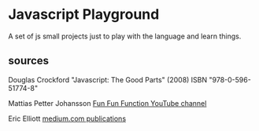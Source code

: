 # Javascript Playground

A set of js small projects just to play with the language and learn things.

## sources

Douglas Crockford "Javascript: The Good Parts" (2008) ISBN "978-0-596-51774-8"

Mattias Petter Johansson [Fun Fun Function YouTube channel](https://www.youtube.com/channel/UCO1cgjhGzsSYb1rsB4bFe4Q)

Eric Elliott [medium.com publications](https://medium.com/@_ericelliott)
